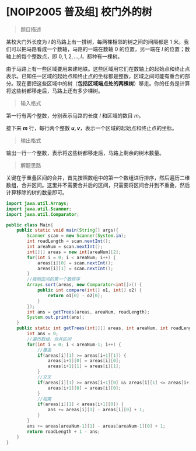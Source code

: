 # [NOIP2005 普及组] 校门外的树

> 题目描述

某校大门外长度为 $l$ 的马路上有一排树，每两棵相邻的树之间的间隔都是 $1$ 米。我们可以把马路看成一个数轴，马路的一端在数轴 $0$ 的位置，另一端在 $l$ 的位置；数轴上的每个整数点，即 $0,1,2,\dots,l$，都种有一棵树。


由于马路上有一些区域要用来建地铁。这些区域用它们在数轴上的起始点和终止点表示。已知任一区域的起始点和终止点的坐标都是整数，区域之间可能有重合的部分。现在要把这些区域中的树（**包括区域端点处的两棵树**）移走。你的任务是计算将这些树都移走后，马路上还有多少棵树。

> 输入格式

第一行有两个整数，分别表示马路的长度 $l$ 和区域的数目 $m$。

接下来 **$m$** 行，每行两个整数 **$u, v$**，表示一个区域的起始点和终止点的坐标。

> 输出格式

输出一行一个整数，表示将这些树都移走后，马路上剩余的树木数量。

> 解题思路

关键在于重叠区间的合并，首先按照数组中的第一个数组进行排序，然后遍历二维数组，合并区间。这里并不需要合并后的区间，只需要将区间合并到不重叠，然后计算移除的树的数量即可。

```java
import java.util.Arrays;
import java.util.Scanner;
import java.util.Comparator;

public class Main{
    public static void main(String[] args){
        Scanner scan = new Scanner(System.in);
		int roadLength = scan.nextInt();
		int areaNum = scan.nextInt();
		int[][] areas = new int[areaNum][2];
		for(int i = 0; i < areaNum; i++) {
			areas[i][0] = scan.nextInt();
			areas[i][1] = scan.nextInt();
		}
		//按照区间的第一个数排序
		Arrays.sort(areas, new Comparator<int[]>() {
			public int compare(int[] o1, int[] o2) {
				return o1[0] - o2[0];
			}
		});
		int ans = getTrees(areas, areaNum, roadLength);
		System.out.print(ans);
    }
    public static int getTrees(int[][] areas, int areaNum, int roadLength){
        int ans = 0;
		//遍历数组，合并区间
		for(int i = 0; i < areaNum-1; i++) {
			//覆盖
			if(areas[i][1] >= areas[i+1][1]) {
				areas[i+1][0] = areas[i][0];
				areas[i+1][1] = areas[i][1];
			}
			//交叉
			if(areas[i][1] >= areas[i+1][0] && areas[i][1] <= areas[i+1][1]) {
				areas[i+1][0] = areas[i][0];
			}
			//相离
			if(areas[i][1] < areas[i+1][0]) {
				ans += areas[i][1] - areas[i][0] + 1;
			}
		}
		ans += areas[areaNum-1][1] - areas[areaNum-1][0] + 1;
		return roadLength + 1 - ans;
    }
}
```

